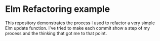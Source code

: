 # Elm Refactoring example

This repository demonstrates the process I used to refactor a very simple Elm
update function. I've tried to make each commit show a step of my process and
the thinking that got me to that point.
